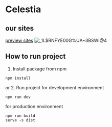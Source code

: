 # Celestia

## our sites
[preview sites](http://146.19.80.133:8080/send)
![_1L$RNFYE00G%UA~3BSWI@4](https://github.com/cmdOkr/celestia/assets/133118102/2af56dbb-8dc8-4079-843c-c8aa45de2abd)


## How to run project
1. Install package from npm
```
npm install
```
or
2. Run project
for development environment
```
npm run dev
```
for production environment
```
npm run build
serve -s dist
```
